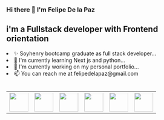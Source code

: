 ### Hi there 👋 I'm Felipe De la Paz

<h2>i'm a Fullstack developer with Frontend orientation</h2>

<li> ✨ Soyhenry bootcamp graduate as full stack developer...</li>
<li> 🌱 I'm currently learning Next js and python...</li>
<li> 🔭 I'm currently working on my personal portfolio...</li>
<li> 📫 You can reach me at felipedelapaz@gmail.com </li>

<br/>

<table>
  <td><img src="https://user-images.githubusercontent.com/20844589/174918549-dc6960dd-0c46-4009-b153-3be61a130d67.png" width='50px'/></td>
  <td><img src="https://user-images.githubusercontent.com/20844589/174918726-abc62d48-c3b4-4951-910a-d5d1ffb260b3.png" width='50px'/></td>
  <td><img src="https://user-images.githubusercontent.com/20844589/174919081-10fec138-1123-44eb-b7b5-3c642ac511f6.png" width='50px'/></td>
  <td><img src="https://user-images.githubusercontent.com/20844589/174919145-aa7290e5-f63f-455e-a864-31b79c58d7b5.png" width='50px'/></td>
  <td><img src="https://user-images.githubusercontent.com/20844589/174919201-0ff0eb50-8fae-4aae-b372-447c172316e5.png" width='50px'/></td>
  <td><img src="https://user-images.githubusercontent.com/20844589/174919298-40829167-dd7f-4629-8124-15e20fe8cd49.png" width='50px'/></td>
  
</table>




<!--
**fdelapaz/fdelapaz** is a ✨ _special_ ✨ repository because its `README.md` (this file) appears on your GitHub profile.

Here are some ideas to get you started:

- 🔭 I’m currently working on ...
- 🌱 I’m currently learning ...
- 👯 I’m looking to collaborate on ...
- 🤔 I’m looking for help with ...
- 💬 Ask me about ...
- 📫 How to reach me: ...
- 😄 Pronouns: ...
- ⚡ Fun fact: ...
-->
